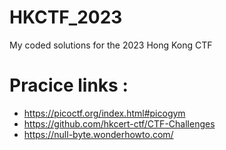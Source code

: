 # HKCTF_2023
My coded solutions for the 2023 Hong Kong CTF 
# Pracice links : 

* https://picoctf.org/index.html#picogym
* https://github.com/hkcert-ctf/CTF-Challenges
* https://null-byte.wonderhowto.com/